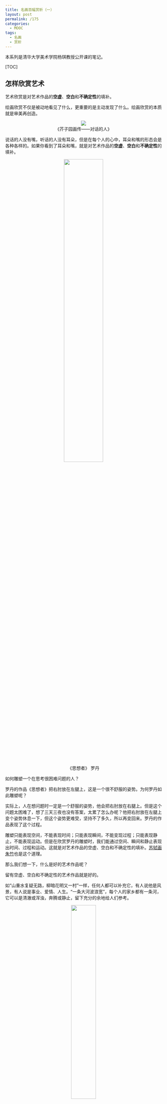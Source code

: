 ```yaml
---
title: 名画百幅赏析（一）
layout: post
permalink: /175
categories:
  - MOOC
tags:
  - 名画
  - 赏析
---
```

本系列是清华大学美术学院杨琪教授公开课的笔记。

[TOC]

## 怎样欣赏艺术

艺术欣赏是对艺术作品的**空虚**、**空白**和**不确定性**的填补。

绘画欣赏不仅是被动地看见了什么，更重要的是主动发现了什么。绘画欣赏的本质就是审美再创造。

<p align="center">
<img src="http://im-possible.info/images/articles/the-eye-beguiled/2/7-small.jpg"><br/>
《芥子园画传——对话的人》
</p>

说话的人没有嘴，听话的人没有耳朵，但是在每个人的心中，耳朵和嘴的形态会是各种各样的。如果你看到了耳朵和嘴，就是对艺术作品的**空虚**、**空白**和**不确定性**的填补。

<p align="center">
<img src="https://upload.wikimedia.org/wikipedia/commons/1/12/The_Thinker_close.jpg" width="50%"><br/>
《思想者》 罗丹
</p>

如何雕塑一个在思考很困难问题的人？

罗丹的作品《思想者》把右肘放在左腿上，这是一个很不舒服的姿势。为何罗丹如此雕塑呢？

实际上，人在想问题时一定是一个舒服的姿势，他会把右肘放在右腿上。但是这个问题太困难了，想了三天三夜也没有答案，太累了怎么办呢？他把右肘放在左腿上变个姿势休息一下，但这个姿势更难受，坚持不了多久，所以再变回来。罗丹的作品表现了这个过程。

雕塑只能表现空间，不能表现时间；只能表现瞬间，不能变现过程；只能表现静止，不能表现运动。但是在欣赏罗丹的雕塑时，我们能通过空间、瞬间和静止表现出时间、过程和运动。这就是对艺术作品的空虚、空白和不确定性的填补。[苏轼画朱竹](http://www.5011.net/lishi/84598.html)也是这个道理。

那么我们想一下，什么是好的艺术作品呢？

留有空虚、空白和不确定性的艺术作品就是好的。

如“山重水复疑无路，柳暗花明又一村”一样，任何人都可以补充它，有人说他是风景，有人说是事业、爱情、人生。“一条大河波浪宽”，每个人的家乡都有一条河，它可以是清澈或浑浊，奔腾或静止，留下充分的余地给人们参考。

<p align="center">
<img src="http://www.cqns1946.com/Files/2201-120415-2.jpg" width="40%" ><br/>
《蛙声十里出山泉》 齐白石
</p>

齐白石的《蛙声十里出山泉》也是这个道理。“蛙声十里出山泉”是清朝的一句诗，绘画不能表现声音，同时也不能表现出“十里”的巨大空间。齐白石画了一个小溪，上面有几块石头，这幅画就画完了。你可以想象，溪水中既然有蝌蚪，那么上游一定有一个池塘，开着荷花，碧绿的叶子上蹲着一个青蛙在欢快的鸣叫，你看到了吗？

其实，这只是艺术欣赏的一个方面，对艺术作品的欣赏还可以从内容、形式、风格和流派等角度出发，在后面会陆续介绍。

我们可以从同样的角度，来自行欣赏米勒的《扶锄的男子》。

<p align="center">
<img src="http://www.sbkk8.cn/uploads/allimg/151205/1_151205102627_1.jpg" width="70%" ><br/>
《扶锄的男子》 米勒
</p>

## 西方史前艺术欣赏

什么是史前？

西方人认为历史是从文字产生之后才有的，文字产生之前就是史前。这是一个约定俗成的时间而不是科学的。

1875年，索特乌拉发现了[阿尔塔米拉洞穴](https://zh.wikipedia.org/wiki/%E9%98%BF%E5%B0%94%E5%A1%94%E7%B1%B3%E6%8B%89%E6%B4%9E)中野蛮人的艺术（史前艺术），但是当时的人们并不相信史前人类有能力创造如此精美的壁画，人们认为艺术越生动，越真实，便越是伪造的证据，索特乌拉也在屈辱中死去了。

<p align="center">
<img src="https://upload.wikimedia.org/wikipedia/commons/c/cc/AltamiraBison.jpg" width="70%" ><br/>
大窟顶的野牛
</p>

在索特乌拉去世之后，人们开始重视对阿尔塔米拉洞穴的研究，并提出了四个尖锐的问题：

1. 艺术作品是给人看的，为什么跑到人根本不能到达的洞穴深处去了？
2. 为什么洞穴中动物构图十分混乱？往往在牛身上有马，马身上有鹿，而不是没有地方画。
3. 为什么只有动物没有植物？
4. 为什么人的形象那么少，那么渺小？

其实，人们对史前艺术的理解，也正是对这四个问题的回答。

1. 这些作品本来就不是给人看的，是一种“巫术”。酋长领着部落去打野牛，但是都打不过野牛的蛮力，巫师让在洞穴深处画了一个野牛并用木头、石块去击打它，然后告诉大家，今天肯定能打过这个野牛。史前人往往认为画的东西和真的东西是一样的。《红楼梦》里赵姨娘扎小人诅咒贾宝玉，也是这个道理。
2. 如果真打到了野牛，第二次再去打野牛时，就不用再画一个完整的，而是在牛身上加一个轮廓线就可以。打不到时，巫师认为牛的灵魂已死，就去打马了，便在牛身上画一个马。
3. 史前艺术的其他洞穴里，主要的形象也都是动物。这些动物的共同特点就是，它们都是狩猎的对象。正如马克思的理念，史前艺术由史前经济决定，而史前经济就是狩猎经济。
4. 人在史前的地位就是渺小的。

<p align="center">
<img src="https://upload.wikimedia.org/wikipedia/commons/5/50/Venus_von_Willendorf_01.jpg" width="40%" ><br/>
圆雕 《维伦多尔夫的维纳斯》
</p>

史前人只关心两个事情，如何打到猎物和如何增加人口。

所以[维伦多尔夫的维纳斯](https://zh.wikipedia.org/wiki/%E7%BB%B4%E4%BC%A6%E5%A4%9A%E5%B0%94%E5%A4%AB%E7%9A%84%E7%BB%B4%E7%BA%B3%E6%96%AF)中，头发把鼻子眼睛都盖住了，因为史前人并不关心长相，只关心能否生育。

艺术归根到底是由经济决定的，史前艺术就是由狩猎生活决定的。经济依然是艺术发展终极的和最后的力量，经济与艺术之间会产生许多复杂的中介。

## 埃及艺术赏析

欧洲艺术的源头是希腊艺术，而希腊艺术的源头是埃及艺术。古埃及文明也是四大文明之一。

提到埃及，我们首先会想到金字塔。金字塔是用来保存法老的尸体的，埃及人认为人死后三千年会复活。因此埃及人不重视住宅的建设，而重视坟墓的建设。

<p align="center">
<img src="https://upload.wikimedia.org/wikipedia/commons/d/d1/Gizeh_Cheops_BW_1.jpg" width="70%" ><br/>
胡夫金字塔
</p>

为什么埃及人有这种生死轮回的概念？

埃及有发达的农业文明，他们认为人和种子一样，凋谢后再埋在土里第二年还会生长出来。

<p align="center">
<img src="https://upload.wikimedia.org/wikipedia/commons/f/f6/Great_Sphinx_of_Giza_-_20080716a.jpg" width="70%" ><br/>
狮身人面像
</p>

埃及人认为世界上最有力量的是狮子，最具智慧的是法老，因此建筑了自认为“无敌”的狮身人面像。

埃及绘画文明也有生死轮回的观念。人们死后把带不走的东西画在壁画里，比如《三个乐女》：

<p align="center">
<img src="http://s2.sinaimg.cn/bmiddle/4b1a026960246afe1b811" width="50%" ><br/>
古埃及纳赫特墓室壁画 《三个乐女》
</p>

这幅画中，眼睛看起来很别扭。三个乐女是给死去的法老奏乐的，因此应该画成法老最容易辨识的样子。

埃及人认为人的侧面最容易辨识，而仆人决不允许斜着眼看主人。因此脸是侧的，眼睛却是正面的。同时，埃及人认为仆人必须用双手为主人服侍，因此脸是侧的，胸是正的，两只手都要画出来，为主人服侍。因此埃及艺术有严格的**正面率**，胸一定是正面的。

<p align="center">
<img src="https://ss1.bdstatic.com/70cFuXSh_Q1YnxGkpoWK1HF6hhy/it/u=1028944342,2053537567&fm=23&gp=0.jpg" width="50%" ><br/>
古埃及底比斯墓室壁画 《池塘》
</p>

埃及艺术不是按照人们所看到的样子去表现，而是按照人们所知道的样子去表现。埃及艺术追求的不是真实的表现对象，而是追求把事物表现的清楚明白。

那么埃及艺术是如何影响希腊艺术的呢？

## 希腊艺术赏析

希腊艺术**继承**并**修正**了埃及艺术的特征，最后走到埃及艺术的**反面**，创造了希腊艺术。

希腊艺术的总特征是，歌颂人，表现人。

希腊人认为，神与人“同性同情”。神不是一般人，而是理想化的人。

1. 希腊艺术作品中神的身体，就是人的身体，不过他们比一般人的身体更健康。
2. 希腊艺术作品中神的意志，就是人的意志，不过他们比一般人的意志更坚定。
3. 希腊艺术作品中神的智慧，就是人的智慧，不过他们比一般人的智慧更高明。

<p align="center">
<img src="http://i4.qhimg.com/dr/270_500_/t0112a7ea8353147628.jpg?size=250x427" width="30%" ><br/>
《赫尔墨斯与小酒神》
</p>

[《赫尔墨斯与小酒神》](https://zh.wikipedia.org/wiki/%E8%B5%AB%E8%80%B3%E5%A2%A8%E6%96%AF%E5%92%8C%E5%A9%B4%E5%84%BF%E9%85%92%E7%A5%9E)中凝聚了希腊艺术最具有一般性的特征：

1. 明确的重心
2. 生动的褶皱：如果即有**裸体**，又有衣物的**褶皱**，那么它很大概率是希腊艺术作品。
3. 又直又高的鼻子（希腊鼻）

<p align="center">
<img src="https://upload.wikimedia.org/wikipedia/commons/7/75/Vatican-Le_Laocoon.jpg" width="70%" ><br/>
《拉奥孔》
</p>

在[《拉奥孔》](https://zh.wikipedia.org/wiki/%E6%8B%89%E5%A5%A5%E5%AD%94)中，左边已经死去的小儿子表现了**恐惧**，蛇咬到了拉奥孔的腰，表现了**畏惧**，右边被缠住的大儿子好像还能跑，表现了**同情**。

蛇咬住了拉奥孔的腰非常疼痛，但是为什么不放声狂叫而只是张开小口呢？

作家[莱辛](https://zh.wikipedia.org/wiki/%E6%88%88%E7%89%B9%E9%9C%8D%E5%B0%94%E5%BE%B7%C2%B7%E5%9F%83%E5%A4%AB%E8%8E%B1%E5%A7%86%C2%B7%E8%8E%B1%E8%BE%9B)在其所写的《拉奥孔》一书中以美学观点对拉奥孔的角色进行了重新分析。他认为，“美是造型艺术的最高法律”，“凡是为造型艺术所能追求的其他东西，如果和美不相容，就须让路给美；如果和美相容，那至少服从美”，“假如拉奥孔放声吼叫，那就会在作品上留下一个大大的黑洞，破坏了雕塑形象的美”，总而言之，就是“真实要给美让路”。

希腊绘画在历史发展中消失了很多，因此目前存量很少。

## 中世纪艺术赏析

中世纪：从公元 476 年西罗马灭亡到 1450 年意大利文艺复兴约 1000 年的时间。

文艺复兴时的思想家瓦萨里把艺术发展分为三个阶段：

1. 古希腊
2. 中世纪
3. 文艺复兴

[瓦萨里](https://zh.wikipedia.org/wiki/%E4%B9%94%E5%B0%94%E4%B9%94%C2%B7%E7%93%A6%E8%90%A8%E9%87%8C)认为中世纪的艺术是黑暗的，称其为**黑暗的一千年**。因为在那段时期基督教在政治、经济、文化和思想上占据统治地位，艺术发生了根本的变化。中世纪的艺术与古希腊正好相反，古希腊艺术中心是人，而中世纪是神。因此可以说，古希腊的艺术把神人化，中世纪的艺术把人神化，这是二者的根本区别。

中世纪最辉煌的是教堂，分为**哥特式教堂**和**罗马式教堂**。

哥特是日耳曼民族的一支，曾经洗劫了罗马，所以文艺复兴时的人非常痛恨哥特人，也不喜欢中世纪的教堂。哥特式教堂也是一个约定俗成的概念：

1. 这种教堂不是哥特人建造的。
2. 这种教堂并不野蛮，而是艺术和文明的。

哥特式教堂特点：**高耸**而**尖顶**。因为上帝在天上，因此具有很强的宗教色彩。

<p align="center">
<img src="https://upload.wikimedia.org/wikipedia/commons/f/fe/Cologne_Cathedral.jpg" width="50%" ><br/>
科隆大教堂
</p>

罗马式教堂特点：**低矮**而**圆顶**。同样能够表达宗教色彩：进入了罗马式教堂如同进入了主的坟墓。

<p align="center">
<img src="http://s9.sinaimg.cn/mw690/002aPC3dzy6Y2OPG9mwb8&690" width="70%" ><br/>
比萨大教堂
</p>

哥特式教堂与罗马式教堂的区别：

1. 尖顶和圆顶

2. 高耸和低矮

3. 轻盈和沉重

4. 哥特式教堂几乎没有墙壁，四周都是窗户，窗户上有马赛克图画。（马赛克图画的作用：1. 把光线挡在外面，进入教堂好像有一种神圣的光线。2. 马赛克拼凑的图画，都是圣经故事，是很多不识字人的圣经），而罗马式教堂有墙壁，好像一个碉堡。

5. 哥特式教堂没有独立的钟楼，而罗马式教堂有（比萨大教堂旁的比萨斜塔）。

希腊艺术是写实的，而中世纪艺术不是，但中世纪艺术的表达情感更充分、更浓烈。